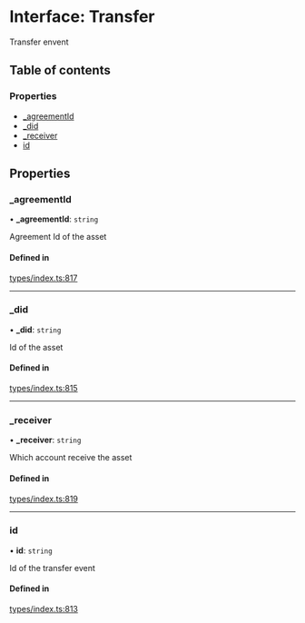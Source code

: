 # Interface: Transfer

Transfer envent

## Table of contents

### Properties

- [\_agreementId](Transfer.md#_agreementid)
- [\_did](Transfer.md#_did)
- [\_receiver](Transfer.md#_receiver)
- [id](Transfer.md#id)

## Properties

### \_agreementId

• **\_agreementId**: `string`

Agreement Id of the asset

#### Defined in

[types/index.ts:817](https://github.com/nevermined-io/react-components/blob/a0badcf/catalog/src/types/index.ts#L817)

___

### \_did

• **\_did**: `string`

Id of the asset

#### Defined in

[types/index.ts:815](https://github.com/nevermined-io/react-components/blob/a0badcf/catalog/src/types/index.ts#L815)

___

### \_receiver

• **\_receiver**: `string`

Which account receive the asset

#### Defined in

[types/index.ts:819](https://github.com/nevermined-io/react-components/blob/a0badcf/catalog/src/types/index.ts#L819)

___

### id

• **id**: `string`

Id of the transfer event

#### Defined in

[types/index.ts:813](https://github.com/nevermined-io/react-components/blob/a0badcf/catalog/src/types/index.ts#L813)

